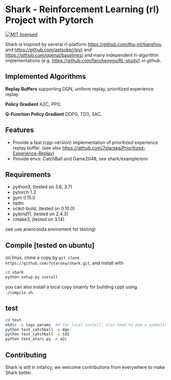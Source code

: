 # Shark - Reinforcement Learning (rl) Project with Pytorch

[![MIT licensed](https://img.shields.io/badge/license-MIT-blue.svg)](./LICENSE)

Shark is inspired by several rl-platform https://github.com/thu-ml/tianshou and https://github.com/astooke/rlpyt and https://github.com/openai/baselines/ and many independent rl-algorithm implementations (e.g. https://github.com/fanchenyou/RL-study/) in github.

## Implemented Algorithms
**Replay Buffers** supporting DQN, uniform replay, prioritized experience replay

**Policy Gradient** A2C, PPO.

**Q-Function Policy Gradient** DDPG, TD3, SAC.

## Features
* Provide a fast (cpp-version) implementation of prioritized experience replay buffer. (see also https://github.com/7starsea/Prioritized-Experience-Replay)
* Provide envs: CatchBall and Game2048, see shark/example/env


## Requirements
* python3, (tested on 3.6, 3.7)
* pytorch 1.2
* gym 0.15.0
* tqdm
* scikit-build, (tested on 0.10.0)
* pybind11, (tested on 2.4.3)
* cmake3, (tested on 3.14)

(we use ananconda enviroment for testing)

## Compile [tested on ubuntu]
on linux, clone a copy by `git clone https://github.com/7starsea/shark.git`, and install with
```bash
cd shark
python setup.py install
```
you can also install a local copy (mainly for building cpp) using `./compile.sh`.

## test
```bash
cd test
mkdir -p logs params  ## for local install, also need to add a symbolic link: ln -s ../shark shark
python test_catchball -p dqn
python test_catchball -p td3
python test_atari.py -p a2c
```

## Contributing
Shark is still in infancy, we welcome contributions from everywhere to make Shark better.
 
